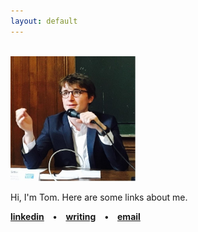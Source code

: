 ```yaml
---
layout: default
---
```

<br>
<img border="0" height="200" src="/images/tsphoto.jpg" width="200" />


Hi, I'm Tom. Here are some links about me. 


**[linkedin](https://www.linkedin.com/in/thomasmsittler/) • [writing](https://thomas-sittler.github.io/) • [email](mailto:tmksitt@gmail.com)**
